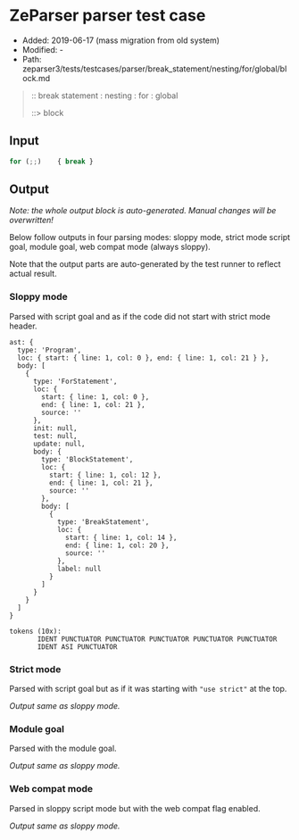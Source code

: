 # ZeParser parser test case

- Added: 2019-06-17 (mass migration from old system)
- Modified: -
- Path: zeparser3/tests/testcases/parser/break_statement/nesting/for/global/block.md

> :: break statement : nesting : for : global
>
> ::> block

## Input

`````js
for (;;)    { break }
`````

## Output

_Note: the whole output block is auto-generated. Manual changes will be overwritten!_

Below follow outputs in four parsing modes: sloppy mode, strict mode script goal, module goal, web compat mode (always sloppy).

Note that the output parts are auto-generated by the test runner to reflect actual result.

### Sloppy mode

Parsed with script goal and as if the code did not start with strict mode header.

`````
ast: {
  type: 'Program',
  loc: { start: { line: 1, col: 0 }, end: { line: 1, col: 21 } },
  body: [
    {
      type: 'ForStatement',
      loc: {
        start: { line: 1, col: 0 },
        end: { line: 1, col: 21 },
        source: ''
      },
      init: null,
      test: null,
      update: null,
      body: {
        type: 'BlockStatement',
        loc: {
          start: { line: 1, col: 12 },
          end: { line: 1, col: 21 },
          source: ''
        },
        body: [
          {
            type: 'BreakStatement',
            loc: {
              start: { line: 1, col: 14 },
              end: { line: 1, col: 20 },
              source: ''
            },
            label: null
          }
        ]
      }
    }
  ]
}

tokens (10x):
       IDENT PUNCTUATOR PUNCTUATOR PUNCTUATOR PUNCTUATOR PUNCTUATOR
       IDENT ASI PUNCTUATOR
`````

### Strict mode

Parsed with script goal but as if it was starting with `"use strict"` at the top.

_Output same as sloppy mode._

### Module goal

Parsed with the module goal.

_Output same as sloppy mode._

### Web compat mode

Parsed in sloppy script mode but with the web compat flag enabled.

_Output same as sloppy mode._
